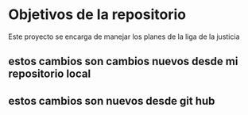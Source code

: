 # Objetivos de la repositorio

Este proyecto se encarga de manejar los planes de la liga de la justicia


## estos cambios son cambios nuevos desde mi repositorio local
## estos cambios son nuevos desde git hub
